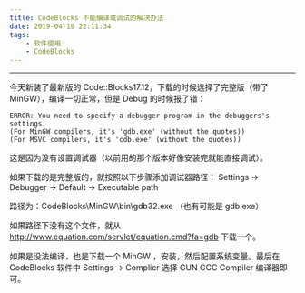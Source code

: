 ```yaml
---
title: CodeBlocks 不能编译或调试的解决办法
date: 2019-04-18 22:11:34
tags:
    - 软件使用
    - CodeBlocks
---
```


---

今天新装了最新版的 Code::Blocks17.12，下载的时候选择了完整版（带了 MinGW），编译一切正常，但是 Debug 的时候报了错：

<!--more-->


```
ERROR: You need to specify a debugger program in the debuggers's settings.
(For MinGW compilers, it's 'gdb.exe' (without the quotes))
(For MSVC compilers, it's 'cdb.exe' (without the quotes))
```

这是因为没有设置调试器（以前用的那个版本好像安装完就能直接调试）。

如果下载的是完整版的，就按照以下步骤添加调试器路径：
Settings -> Debugger -> Default -> Executable path

路径为：CodeBlocks\MinGW\bin\gdb32.exe （也有可能是 gdb.exe）

如果路径下没有这个文件，就从 http://www.equation.com/servlet/equation.cmd?fa=gdb 下载一个。

如果是没法编译，也是下载一个 MinGW ，安装，然后配置系统变量。最后在 CodeBlocks 软件中 Settings -> Complier 选择 GUN GCC Compiler 编译器即可。